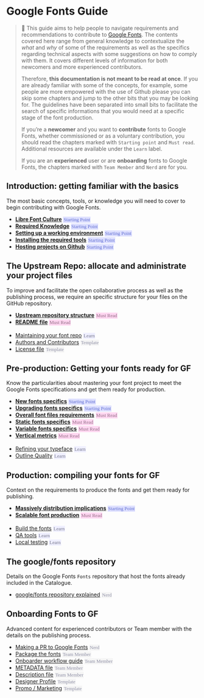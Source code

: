 # Google Fonts Guide

> 🦜 This guide aims to help people to navigate requirements and recommendations to contribute to [Google Fonts](https://fonts.google.com). The contents covered here range from general knowledge to contextualize the _what_ and _why_ of some of the requirements as well as the specifics regarding technical aspects with some suggestions on how to comply with them. It covers different levels of information for both newcomers and more experienced contributors.
>
> Therefore, **this documentation is not meant to be read at once**. If you are already familiar with some of the concepts, for example, some people are more empowered with the use of Github please you can skip some chapters and jump to the other bits that you may be looking for. The guidelines have been separated into small bits to facilitate the search of specific informations that you would need at a specific stage of the font production.
>
> If you’re a **newcomer** and you want to **contribute** fonts to Google Fonts, whether commissioned or as a voluntary contribution, you should read the chapters marked with `Starting point` and `Must read`. Additional resources are available under the `Learn` label.
> 
> If you are an **experienced** user or are **onboarding** fonts to Google Fonts, the chapters marked with `Team Member` and `Nerd` are for you.

## Introduction: getting familiar with the basics

The most basic concepts, tools, or knowledge you will need to cover to begin contributing with Google Fonts.

* <b>[Libre Font Culture](culture.md)</b>
  <span style="background-color:#dee0ff; color:#5f6dd1; padding:1px; font-family:'Andale Mono'; font-size:0.9em">Starting Point</span>
* <b>[Required Knowledge](https://googlefonts.github.io/gf-guide/tools.html#required-knowledge)</b>
  <span style="background-color:#dee0ff; color:#5f6dd1; padding:1px; font-family:'Andale Mono'; font-size:0.9em">Starting Point</span>
* <b>[Setting up a working environment](https://googlefonts.github.io/gf-guide/tools.</b>html#setting-up-a-working-environment)</b>
  <span style="background-color:#dee0ff; color:#5f6dd1; padding:1px; font-family:'Andale Mono'; font-size:0.9em">Starting Point</span>
* <b>[Installing the required tools](https://googlefonts.github.io/gf-guide/tools.html#installing-the-required-tools)</b>
  <span style="background-color:#dee0ff; color:#5f6dd1; padding:1px; font-family:'Andale Mono'; font-size:0.9em">Starting Point</span>
* <b>[Hosting projects on Github](hosting.md)</b>
  <span style="background-color:#dee0ff; color:#5f6dd1; padding:1px; font-family:'Andale Mono'; font-size:0.9em">Starting Point</span>

## The Upstream Repo: allocate and administrate your project files

To improve and facilitate the open collaborative process as well as the publishing process, we require an specific structure for your files on the GitHub repository.

* <b>[Upstream repository structure](upstream.md)</b>
  <span style="background-color:#ffd7f1; color:#926b85; padding:1px; font-family:'Andale Mono'; font-size:0.9em">Must Read</span>
* <b>[README file](readmefile.md)</b>
  <span style="background-color:#ffd7f1; color:#926b85; padding:1px; font-family:'Andale Mono'; font-size:0.9em">Must Read</span>
<br><br>
* [Maintaining your font repo](maintaining.md) 
  <span style="background-color:#efefff; color:#74758b; padding:1px; font-family:'Andale Mono'; font-size:0.9em">Learn</span>
* [Authors and Contributors](authors.md)
  <span style="background-color:#f5f5f5; color:#8e8fa5; padding:1px; font-family:'Andale Mono'; font-size:0.9em">Template</span>
* [License file](license.md)
  <span style="background-color:#f5f5f5; color:#8e8fa5; padding:1px; font-family:'Andale Mono'; font-size:0.9em">Template</span>

## Pre-production: Getting your fonts ready for GF

Know the particularities about mastering your font project to meet the Google Fonts specifications and get them ready for production.

* <b>[New fonts specifics](https://googlefonts.github.io/gf-guide/onboarding.html#new-fonts)</b>
  <span style="background-color:#dee0ff; color:#5f6dd1; padding:1px;  font-family:'Andale Mono'; font-size:0.9em">Starting Point</span>
* <b>[Upgrading fonts specifics](https://googlefonts.github.io/gf-guide/onboarding.html#font-upgrades)</b>
  <span style="background-color:#dee0ff; color:#5f6dd1; padding:1px;  font-family:'Andale Mono'; font-size:0.9em">Starting Point</span>
* <b>[Overall font files requirements](requirements.md)</b>
  <span style="background-color:#ffd7f1; color:#926b85; padding:1px; font-family:'Andale Mono'; font-size:0.9em">Must Read</span>
* <b>[Static fonts specifics](statics.md)</b>
  <span style="background-color:#ffd7f1; color:#926b85; padding:1px; font-family:'Andale Mono'; font-size:0.9em">Must Read</span>
* <b>[Variable fonts specifics](variable.md)</b>
  <span style="background-color:#ffd7f1; color:#926b85; padding:1px; font-family:'Andale Mono'; font-size:0.9em">Must Read</span>
* <b>[Vertical metrics](metrics.md)</b>
  <span style="background-color:#ffd7f1; color:#926b85; padding:1px; font-family:'Andale Mono'; font-size:0.9em">Must Read</span>
<br><br>
* [Refining your typeface](refining.md)
  <span style="background-color:#efefff; color:#74758b; padding:1px; font-family:'Andale Mono'; font-size:0.9em">Learn</span>
* [Outline Quality](outlines.md) 
  <span style="background-color:#efefff; color:#74758b; padding:1px; font-family:'Andale Mono'; font-size:0.9em">Learn</span>

## Production: compiling your fonts for GF

Context on the requirements to produce the fonts and get them ready for publishing.

* <b>[Massively distribution implications](https://googlefonts.github.io/gf-guide/production.html#fonts-are-massively-distributed)</b>
  <span style="background-color:#dee0ff; color:#5f6dd1; padding:1px; font-family:'Andale Mono'; font-size:0.9em">Starting Point</span>
* <b>[Scalable font production](https://googlefonts.github.io/gf-guide/production.html#scalable-font-production)</b>
  <span style="background-color:#ffd7f1; color:#926b85; padding:1px; font-family:'Andale Mono'; font-size:0.9em">Must Read</span>
<br><br>
* [Build the fonts](build.md) 
  <span style="background-color:#efefff; color:#74758b; padding:1px; font-family:'Andale Mono'; font-size:0.9em">Learn</span>
* [QA tools](qa.md) 
  <span style="background-color:#efefff; color:#74758b; padding:1px; font-family:'Andale Mono'; font-size:0.9em">Learn</span>
* [Local testing](testing.md) 
  <span style="background-color:#efefff; color:#74758b; padding:1px; font-family:'Andale Mono'; font-size:0.9em">Learn</span>


## The google/fonts repository 

Details on the Google Fonts `Fonts` repository that host the fonts already included in the Catalogue.

* [google/fonts repository explained](googlefonts.md)
  <span style="background-color:#f5f5f5; color:#8e8fa5; padding:1px; font-family:'Andale Mono'; font-size:0.9em">Nerd</span>


## Onboarding Fonts to GF

Advanced content for experienced contributors or Team member with the details on the publishing process.

* [Making a PR to Google Fonts](making-pr.md)
  <span style="background-color:#f5f5f5; color:#8e8fa5; padding:1px; font-family:'Andale Mono'; font-size:0.9em">Nerd</span>
* [Package the fonts](package.md) 
  <span style="background-color:#f5f5f5; color:#8e8fa5; padding:1px; font-family:'Andale Mono'; font-size:0.9em">Team Member</span>
* [Onboarder workflow guide](onboarder-workflow.md) 
  <span style="background-color:#f5f5f5; color:#8e8fa5; padding:1px; font-family:'Andale Mono'; font-size:0.9em">Team Member</span>
* [METADATA file](metadata.md) 
  <span style="background-color:#f5f5f5; color:#8e8fa5; padding:1px; font-family:'Andale Mono'; font-size:0.9em">Team Member</span>
* [Description file](description.md)
  <span style="background-color:#f5f5f5; color:#8e8fa5; padding:1px; font-family:'Andale Mono'; font-size:0.9em">Team Member</span>
* [Designer Profile](profile.md) 
  <span style="background-color:#f5f5f5; color:#8e8fa5; padding:1px; font-family:'Andale Mono'; font-size:0.9em">Template</span>
* [Promo / Marketing](marketing.md) 
  <span style="background-color:#f5f5f5; color:#8e8fa5; padding:1px; font-family:'Andale Mono'; font-size:0.9em">Template</span>

<!-- ## More info

Overall knowledge 

* [The font tables explained](fonttables.md) 
<span style="background-color:#efefff; color:#74758b; padding:1px; font-family:'Andale Mono'; font-size:0.9em">Learn</span> -->

